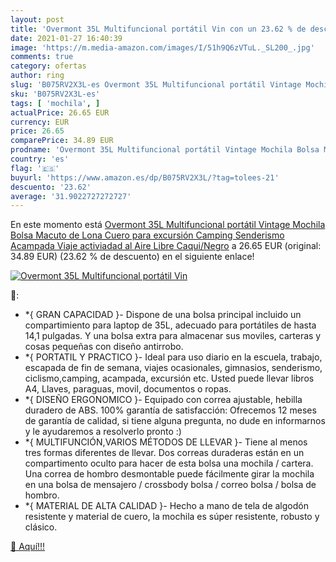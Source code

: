 ```yaml
---
layout: post
title: 'Overmont 35L Multifuncional portátil Vin con un 23.62 % de descuento'
date: 2021-01-27 16:40:39
image: 'https://m.media-amazon.com/images/I/51h9Q6zVTuL._SL200_.jpg'
comments: true
category: ofertas
author: ring
slug: 'B075RV2X3L-es Overmont 35L Multifuncional portátil Vintage Mochila Bolsa...'
sku: 'B075RV2X3L-es'
tags: [ 'mochila', ]
actualPrice: 26.65 EUR
currency: EUR
price: 26.65
comparePrice: 34.89 EUR
prodname: 'Overmont 35L Multifuncional portátil Vintage Mochila Bolsa Macuto de Lona Cuero para excursión Camping Senderismo Acampada Viaje activiadad al Aire Libre Caqui/Negro'
country: 'es'
flag: '🇪🇸'
buyurl: 'https://www.amazon.es/dp/B075RV2X3L/?tag=tolees-21'
descuento: '23.62'
average: '31.9022727272727'
---
```


En este momento está [Overmont 35L Multifuncional portátil Vintage Mochila Bolsa Macuto de Lona Cuero para excursión Camping Senderismo Acampada Viaje activiadad al Aire Libre Caqui/Negro](https://www.amazon.es/dp/B075RV2X3L/?tag=tolees-21) a 26.65 EUR (original: 34.89 EUR) (23.62 %  de descuento) en el siguiente enlace!

[![Overmont 35L Multifuncional portátil Vin](https://m.media-amazon.com/images/I/51h9Q6zVTuL._SL200_.jpg)](https://www.amazon.es/dp/B075RV2X3L/?tag=tolees-21)

🔎:

- *{ GRAN CAPACIDAD }- Dispone de una bolsa principal incluido un compartimiento para laptop de 35L, adecuado para portátiles de hasta 14,1 pulgadas. Y una bolsa extra para almacenar sus moviles, carteras y cosas pequeñas con diseño antirrobo.
- *{ PORTATIL Y PRACTICO }- Ideal para uso diario en la escuela, trabajo, escapada de fin de semana, viajes ocasionales, gimnasios, senderismo, ciclismo,camping, acampada, excursión etc. Usted puede llevar libros A4, Llaves, paraguas, movil, documentos o ropas.
- *{ DISEÑO ERGONOMICO }- Equipado con correa ajustable, hebilla duradero de ABS. 100% garantía de satisfacción: Ofrecemos 12 meses de garantía de calidad, si tiene alguna pregunta, no dude en informarnos y le ayudaremos a resolverlo pronto :)
- *{ MULTIFUNCIÓN,VARIOS MÉTODOS DE LLEVAR }- Tiene al menos tres formas diferentes de llevar. Dos correas duraderas están en un compartimento oculto para hacer de esta bolsa una mochila / cartera. Una correa de hombro desmontable puede fácilmente girar la mochila en una bolsa de mensajero / crossbody bolsa / correo bolsa / bolsa de hombro.
- *{ MATERIAL DE ALTA CALIDAD }- Hecho a mano de tela de algodón resistente y material de cuero, la mochila es súper resistente, robusto y clásico.

[🛒 Aquí!!!](https://www.amazon.es/dp/B075RV2X3L/?tag=tolees-21)
